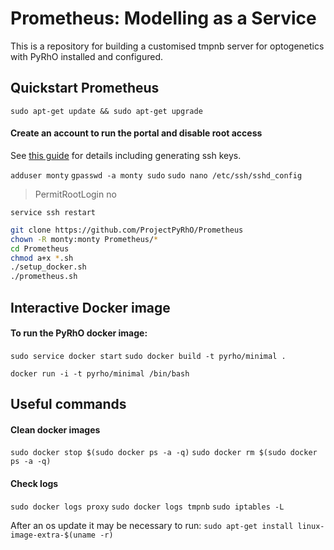 Prometheus: Modelling as a Service
==================================

This is a repository for building a customised tmpnb server for optogenetics with PyRhO installed and configured.

Quickstart Prometheus
---------------------
`sudo apt-get update && sudo apt-get upgrade`
#### Create an account to run the portal and disable root access
See [this guide](https://www.digitalocean.com/community/tutorials/initial-server-setup-with-ubuntu-14-04) for details including generating ssh keys. 

`adduser monty`
`gpasswd -a monty sudo`
`sudo nano /etc/ssh/sshd_config`
> PermitRootLogin no

`service ssh restart`

```bash
git clone https://github.com/ProjectPyRhO/Prometheus
chown -R monty:monty Prometheus/*
cd Prometheus
chmod a+x *.sh
./setup_docker.sh
./prometheus.sh
```

Interactive Docker image
------------------------

#### To run the PyRhO docker image:

`sudo service docker start`
`sudo docker build -t pyrho/minimal .`

`docker run -i -t pyrho/minimal /bin/bash`

Useful commands
---------------

#### Clean docker images
`sudo docker stop $(sudo docker ps -a -q)`
`sudo docker rm $(sudo docker ps -a -q)`

#### Check logs
`sudo docker logs proxy`
`sudo docker logs tmpnb`
`sudo iptables -L`

After an os update it may be necessary to run:
`sudo apt-get install linux-image-extra-$(uname -r)`
